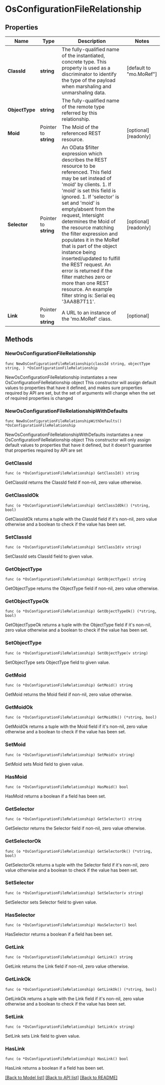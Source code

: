 # OsConfigurationFileRelationship

## Properties

Name | Type | Description | Notes
------------ | ------------- | ------------- | -------------
**ClassId** | **string** | The fully-qualified name of the instantiated, concrete type. This property is used as a discriminator to identify the type of the payload when marshaling and unmarshaling data. | [default to "mo.MoRef"]
**ObjectType** | **string** | The fully-qualified name of the remote type referred by this relationship. | 
**Moid** | Pointer to **string** | The Moid of the referenced REST resource. | [optional] [readonly] 
**Selector** | Pointer to **string** | An OData $filter expression which describes the REST resource to be referenced. This field may be set instead of &#39;moid&#39; by clients. 1. If &#39;moid&#39; is set this field is ignored. 1. If &#39;selector&#39; is set and &#39;moid&#39; is empty/absent from the request, Intersight determines the Moid of the resource matching the filter expression and populates it in the MoRef that is part of the object instance being inserted/updated to fulfill the REST request. An error is returned if the filter matches zero or more than one REST resource. An example filter string is: Serial eq &#39;3AA8B7T11&#39;. | [optional] [readonly] 
**Link** | Pointer to **string** | A URL to an instance of the &#39;mo.MoRef&#39; class. | [optional] 

## Methods

### NewOsConfigurationFileRelationship

`func NewOsConfigurationFileRelationship(classId string, objectType string, ) *OsConfigurationFileRelationship`

NewOsConfigurationFileRelationship instantiates a new OsConfigurationFileRelationship object
This constructor will assign default values to properties that have it defined,
and makes sure properties required by API are set, but the set of arguments
will change when the set of required properties is changed

### NewOsConfigurationFileRelationshipWithDefaults

`func NewOsConfigurationFileRelationshipWithDefaults() *OsConfigurationFileRelationship`

NewOsConfigurationFileRelationshipWithDefaults instantiates a new OsConfigurationFileRelationship object
This constructor will only assign default values to properties that have it defined,
but it doesn't guarantee that properties required by API are set

### GetClassId

`func (o *OsConfigurationFileRelationship) GetClassId() string`

GetClassId returns the ClassId field if non-nil, zero value otherwise.

### GetClassIdOk

`func (o *OsConfigurationFileRelationship) GetClassIdOk() (*string, bool)`

GetClassIdOk returns a tuple with the ClassId field if it's non-nil, zero value otherwise
and a boolean to check if the value has been set.

### SetClassId

`func (o *OsConfigurationFileRelationship) SetClassId(v string)`

SetClassId sets ClassId field to given value.


### GetObjectType

`func (o *OsConfigurationFileRelationship) GetObjectType() string`

GetObjectType returns the ObjectType field if non-nil, zero value otherwise.

### GetObjectTypeOk

`func (o *OsConfigurationFileRelationship) GetObjectTypeOk() (*string, bool)`

GetObjectTypeOk returns a tuple with the ObjectType field if it's non-nil, zero value otherwise
and a boolean to check if the value has been set.

### SetObjectType

`func (o *OsConfigurationFileRelationship) SetObjectType(v string)`

SetObjectType sets ObjectType field to given value.


### GetMoid

`func (o *OsConfigurationFileRelationship) GetMoid() string`

GetMoid returns the Moid field if non-nil, zero value otherwise.

### GetMoidOk

`func (o *OsConfigurationFileRelationship) GetMoidOk() (*string, bool)`

GetMoidOk returns a tuple with the Moid field if it's non-nil, zero value otherwise
and a boolean to check if the value has been set.

### SetMoid

`func (o *OsConfigurationFileRelationship) SetMoid(v string)`

SetMoid sets Moid field to given value.

### HasMoid

`func (o *OsConfigurationFileRelationship) HasMoid() bool`

HasMoid returns a boolean if a field has been set.

### GetSelector

`func (o *OsConfigurationFileRelationship) GetSelector() string`

GetSelector returns the Selector field if non-nil, zero value otherwise.

### GetSelectorOk

`func (o *OsConfigurationFileRelationship) GetSelectorOk() (*string, bool)`

GetSelectorOk returns a tuple with the Selector field if it's non-nil, zero value otherwise
and a boolean to check if the value has been set.

### SetSelector

`func (o *OsConfigurationFileRelationship) SetSelector(v string)`

SetSelector sets Selector field to given value.

### HasSelector

`func (o *OsConfigurationFileRelationship) HasSelector() bool`

HasSelector returns a boolean if a field has been set.

### GetLink

`func (o *OsConfigurationFileRelationship) GetLink() string`

GetLink returns the Link field if non-nil, zero value otherwise.

### GetLinkOk

`func (o *OsConfigurationFileRelationship) GetLinkOk() (*string, bool)`

GetLinkOk returns a tuple with the Link field if it's non-nil, zero value otherwise
and a boolean to check if the value has been set.

### SetLink

`func (o *OsConfigurationFileRelationship) SetLink(v string)`

SetLink sets Link field to given value.

### HasLink

`func (o *OsConfigurationFileRelationship) HasLink() bool`

HasLink returns a boolean if a field has been set.


[[Back to Model list]](../README.md#documentation-for-models) [[Back to API list]](../README.md#documentation-for-api-endpoints) [[Back to README]](../README.md)



